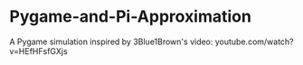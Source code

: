 # Pygame-and-Pi-Approximation

A Pygame simulation inspired by 3Blue1Brown's video: youtube.com/watch?v=HEfHFsfGXjs
